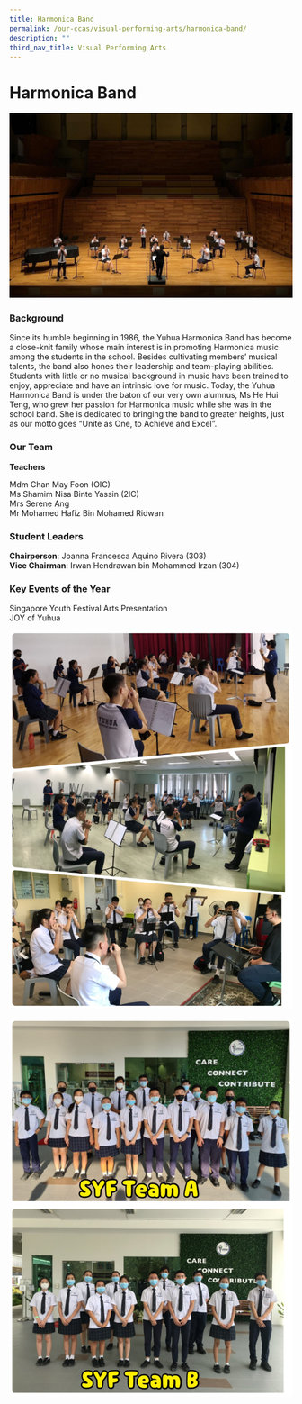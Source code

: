 ```yaml
---
title: Harmonica Band
permalink: /our-ccas/visual-performing-arts/harmonica-band/
description: ""
third_nav_title: Visual Performing Arts
---
```

# **Harmonica Band**

![](/images/hb.jpg)

### Background
Since its humble beginning in 1986, the Yuhua Harmonica Band has become a close-knit family whose main interest is in promoting Harmonica music among the students in the school. Besides cultivating members’ musical talents, the band also hones their leadership and team-playing abilities. Students with little or no musical background in music have been trained to enjoy, appreciate and have an intrinsic love for music.
Today, the Yuhua Harmonica Band is under the baton of our very own alumnus, Ms He Hui Teng, who grew her passion for Harmonica music while she was in the school band. She is dedicated to bringing the band to greater heights, just as our motto goes “Unite as One, to Achieve and Excel”.



### Our Team

**Teachers**

Mdm Chan May Foon (OIC)   
Ms Shamim Nisa Binte Yassin (2IC)   
Mrs Serene Ang   
Mr Mohamed Hafiz Bin Mohamed Ridwan

### Student Leaders
**Chairperson**: Joanna Francesca Aquino Rivera (303)  
**Vice Chairman**: Irwan Hendrawan bin Mohammed Irzan (304)  

### Key Events of the Year

Singapore Youth Festival Arts Presentation  
JOY of Yuhua

![](/images/SYF%20Rehearsals.jpg)

![](/images/SYF%20Teams.jpg)